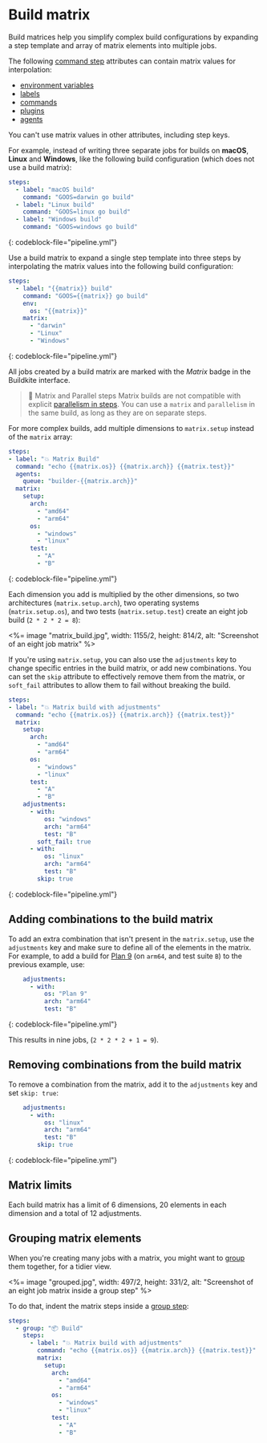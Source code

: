 # Build matrix

Build matrices help you simplify complex build configurations by expanding a step template and array of matrix elements into multiple jobs.


The following [command step](/docs/pipelines/command-step) attributes can contain matrix values for interpolation:

* [environment variables](/docs/pipelines/environment-variables)
* [labels](/docs/pipelines/command-step#label)
* [commands](/docs/pipelines/command-step#command-step-attributes)
* [plugins](/docs/pipelines/command-step#plugins)
* [agents](/docs/pipelines/command-step#agents)

You can't use matrix values in other attributes, including step keys.

For example, instead of writing three separate jobs for builds on **macOS**, **Linux** and **Windows**, like the following build configuration (which does not use a build matrix):

```yaml
steps:
  - label: "macOS build"
    command: "GOOS=darwin go build"
  - label: "Linux build"
    command: "GOOS=linux go build"
  - label: "Windows build"
    command: "GOOS=windows go build"
```
{: codeblock-file="pipeline.yml"}

Use a build matrix to expand a single step template into three steps by interpolating the matrix values into the following build configuration:

```yaml
steps:
  - label: "{{matrix}} build"
    command: "GOOS={{matrix}} go build"
    env:
      os: "{{matrix}}"
    matrix:
      - "darwin"
      - "Linux"
      - "Windows"
```
{: codeblock-file="pipeline.yml"}


All jobs created by a build matrix are marked with the _Matrix_ badge in the Buildkite interface.

>📘 Matrix and Parallel steps
> Matrix builds are not compatible with explicit <a href="/docs/tutorials/parallel-builds#parallel-jobs">parallelism in steps</a>. You can use a <code>matrix</code> and <code>parallelism</code> in the same build, as long as they are on separate steps.

For more complex builds, add multiple dimensions to `matrix.setup` instead of the `matrix` array:

```yaml
steps:
- label: "💥 Matrix Build"
  command: "echo {{matrix.os}} {{matrix.arch}} {{matrix.test}}"
  agents:
    queue: "builder-{{matrix.arch}}"
  matrix:
    setup:
      arch:
        - "amd64"
        - "arm64"
      os:
        - "windows"
        - "linux"
      test:
        - "A"
        - "B"
```
{: codeblock-file="pipeline.yml"}

Each dimension you add is multiplied by the other dimensions, so two architectures (`matrix.setup.arch`), two operating systems (`matrix.setup.os`), and two tests (`matrix.setup.test`) create an eight job build (`2 * 2 * 2 = 8`):

<%= image "matrix_build.jpg", width: 1155/2, height: 814/2, alt: "Screenshot of an eight job matrix" %>

If you're using `matrix.setup`, you can also use the `adjustments` key to change specific entries in the build matrix, or add new combinations. You can set the `skip` attribute to effectively remove them from the matrix, or `soft_fail` attributes to allow them to fail without breaking the build.

```yaml
steps:
- label: "💥 Matrix build with adjustments"
  command: "echo {{matrix.os}} {{matrix.arch}} {{matrix.test}}"
  matrix:
    setup:
      arch:
        - "amd64"
        - "arm64"
      os:
        - "windows"
        - "linux"
      test:
        - "A"
        - "B"
    adjustments:
      - with:
          os: "windows"
          arch: "arm64"
          test: "B"
        soft_fail: true
      - with:
          os: "linux"
          arch: "arm64"
          test: "B"
        skip: true
```
{: codeblock-file="pipeline.yml"}


## Adding combinations to the build matrix

To add an extra combination that isn't present in the `matrix.setup`, use the `adjustments` key and make sure to define all of the elements in the matrix. For example, to add a build for [Plan 9](https://en.wikipedia.org/wiki/Plan_9_from_Bell_Labs) (on `arm64`, and test suite `B`) to the previous example, use:

```yaml
    adjustments:
      - with:
          os: "Plan 9"
          arch: "arm64"
          test: "B"
```
{: codeblock-file="pipeline.yml"}


This results in nine jobs, (`2 * 2 * 2 + 1 = 9`).

## Removing combinations from the build matrix

To remove a combination from the matrix, add it to the `adjustments` key and set `skip: true`:

```yaml
    adjustments:
      - with:
          os: "linux"
          arch: "arm64"
          test: "B"
        skip: true
```
{: codeblock-file="pipeline.yml"}

## Matrix limits

Each build matrix has a limit of 6 dimensions, 20 elements in each dimension and a total of 12 adjustments.

## Grouping matrix elements

When you're creating many jobs with a matrix, you might want to [group](/docs/pipelines/group-step) them together, for a tidier view.

<%= image "grouped.jpg", width: 497/2, height: 331/2, alt: "Screenshot of an eight job matrix inside a group step" %>

To do that, indent the matrix steps inside a [group step](/docs/pipelines/group-step):

```yaml
steps:
  - group: "📦 Build"
    steps:
      - label: "💥 Matrix build with adjustments"
        command: "echo {{matrix.os}} {{matrix.arch}} {{matrix.test}}"
        matrix:
          setup:
            arch:
              - "amd64"
              - "arm64"
            os:
              - "windows"
              - "linux"
            test:
              - "A"
              - "B"
```
